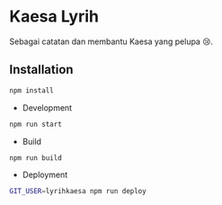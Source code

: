 # Kaesa Lyrih

Sebagai catatan dan membantu Kaesa yang pelupa 😢.

## Installation

```bash
npm install
```

- Development

```bash
npm run start
```

- Build

```bash
npm run build
```

- Deployment

```bash
GIT_USER=lyrihkaesa npm run deploy
```
